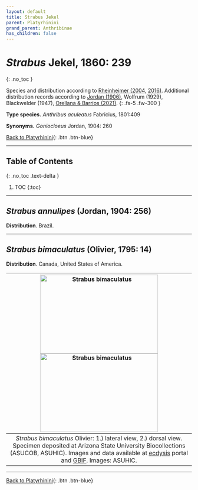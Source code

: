 ```yaml
---
layout: default
title: Strabus Jekel
parent: Platyrhinini
grand_parent: Anthribinae
has_children: false
---
```



# _Strabus_ Jekel, 1860: 239
{: .no_toc }

Species and distribution according to [Rheinheimer (2004,](https://www.zobodat.at/pdf/Mitt-Ent-Ver-Stuttgart_39_2004_0001-0244.pdf) [2016)](https://www.zobodat.at/pdf/KOR_86_2016_0243-0274.pdf). Additional distribution records according to [Jordan (1906)](https://www.biodiversitylibrary.org/item/14611#page/363/mode/1up), Wolfrum (1929), Blackwelder (1947), [Orellana & Barrios (2021)](https://www.researchgate.net/publication/348416935_Catalogue_of_the_Anthribidae_Coleoptera_Curculionoidea_of_Panama_including_new_country_records_and_a_key_to_genera).
{: .fs-5 .fw-300 }

**Type species.** _Anthribus aculeatus_ Fabricius, 1801:409

**Synonyms.** _Goniocloeus_ Jordan, 1904: 260

[Back to Platyrhinini](https://anthribidae.github.io/anthribidae/anthribinae/basitropini/basitropini/){: .btn .btn-blue}

---

## Table of Contents
{: .no_toc .text-delta }

1. TOC
{:toc}

---

## _Strabus annulipes_ (Jordan, 1904: 256)

**Distribution**. Brazil.

---

## _Strabus bimaculatus_ (Olivier, 1795: 14)

**Distribution**. Canada, United States of America.

|[<img src="https://serv.biokic.asu.edu/imglib/storage/portals/scan/misc/201504/ASUHIC0079281_habitus_dorsal_1_1429125489_web.jpg" alt="Strabus bimaculatus"  width="320" height="213.4">](https://serv.biokic.asu.edu/ecdysis/collections/individual/index.php?occid=348932) [<img src="https://serv.biokic.asu.edu/imglib/storage/portals/scan/misc/201504/ASUHIC0079281_habitus_dorsal_1_1429125488_web.jpg" alt="Strabus bimaculatus"  width="320" height="213.4">](https://serv.biokic.asu.edu/ecdysis/collections/individual/index.php?occid=348932)|
|:--:| 
|_Strabus bimaculatus_ Olivier: 1.) lateral view, 2.) dorsal view. Specimen deposited at Arizona State University Biocollections (ASUCOB, ASUHIC). Images and data available at [ecdysis](https://serv.biokic.asu.edu/ecdysis/index.php) portal and [GBIF](gbif.org). Images: ASUHIC.|

---

[Back to Platyrhinini](https://anthribidae.github.io/anthribidae/anthribinae/platyrhinini/platyrhinini/#strabus-jekel-1860-239){: .btn .btn-blue} 
